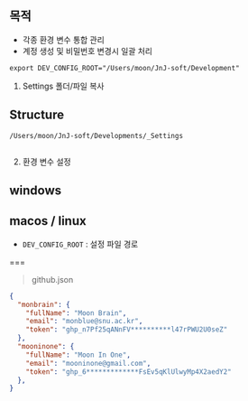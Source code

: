 ## 목적
- 각종 환경 변수 통합 관리
- 계정 생성 및 비밀번호 변경시 일괄 처리

```ini:~/.zshrc
export DEV_CONFIG_ROOT="/Users/moon/JnJ-soft/Development"
```



1. Settings 폴더/파일 복사

## Structure

```
/Users/moon/JnJ-soft/Developments/_Settings


```

2. 환경 변수 설정

## windows

## macos / linux

- `DEV_CONFIG_ROOT` : 설정 파일 경로


===

> github.json

```json 
{
  "monbrain": {
    "fullName": "Moon Brain",
    "email": "monblue@snu.ac.kr",
    "token": "ghp_n7Pf25qANnFV**********l47rPWU2U0seZ"
  },
  "mooninone": {
    "fullName": "Moon In One",
    "email": "mooninone@gmail.com",
    "token": "ghp_6*************FsEv5qKlUlwyMp4X2aedY2"
  },
}
```
